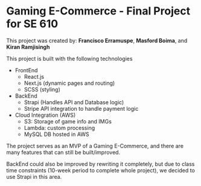 # Gaming E-Commerce - Final Project for SE 610

This project was created by: **Francisco Erramuspe**, **Masford Boima**, and **Kiran Ramjisingh**

This project is built with the following technologies
* FrontEnd
    * React.js 
    * Next.js (dynamic pages and routing)
    * SCSS (styling)
* BackEnd
    * Strapi (Handles API and Database logic)
    * Stripe API integration to handle payment logic
* Cloud Integration (AWS)
    * S3: Storage of game info and IMGs
    * Lambda: custom processing
    * MySQL DB hosted in AWS

The project serves as an MVP of a Gaming E-Commerce, and there are many features that can still be built/improved.

BackEnd could also be improved by rewriting it completely, but due to class time constraints (10-week period to complete whole project), we decided to use Strapi in this area.



